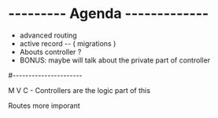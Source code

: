 # --------- Agenda -------------

- advanced routing
- active record  -- ( migrations )
- Abouts controller ?
- BONUS: maybe will talk about the private part of controller



#---------------------- 

M
V
C - Controllers are the logic part of this 


Routes more imporant

